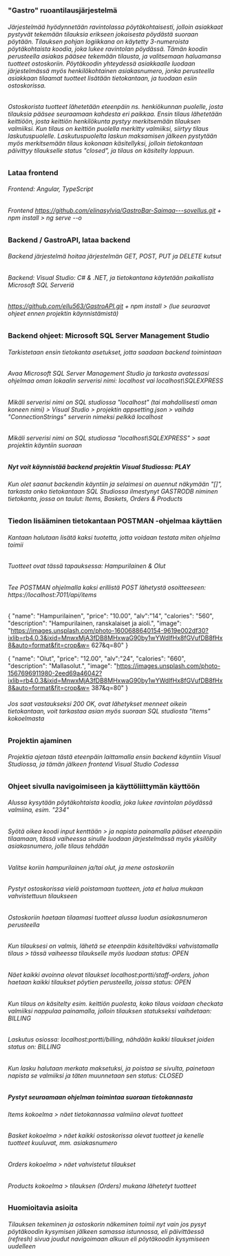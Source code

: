 ### "Gastro" ruoantilausjärjestelmä

###### Järjestelmää hyödynnetään ravintolassa pöytäkohtaisesti, jolloin asiakkaat pystyvät tekemään tilauksia erikseen jokaisesta pöydästä suoraan pöytään. Tilauksen pohjan logiikkana on käytetty 3-numeroista pöytäkohtaista koodia, joka lukee ravintolan pöydässä. Tämän koodin perusteella asiakas pääsee tekemään tilausta, ja valitsemaan haluamansa tuotteet ostoskoriin. Pöytäkoodin yhteydessä asiakkaalle luodaan järjestelmässä myös henkilökohtainen asiakasnumero, jonka perusteella asiakkaan tilaamat tuotteet lisätään tietokantaan, ja tuodaan esiin ostoskorissa. 

###### Ostoskorista tuotteet lähetetään eteenpäin ns. henkiökunnan puolelle, josta tilauksia pääsee seuraamaan kahdesta eri paikkaa. Ensin tilaus lähetetään keittiöön, josta keittiön henkilökunta pystyy merkitsemään tilauksen valmiiksi. Kun tilaus on keittiön puolella merkitty valmiiksi, siirtyy tilaus laskutuspuolelle. Laskutuspuolelta laskun maksamisen jälkeen pystytään myös merkitsemään tilaus kokonaan käsitellyksi, jolloin tietokantaan päivittyy tilaukselle status "closed", ja tilaus on käsitelty loppuun. 

### Lataa frontend

###### Frontend: Angular, TypeScript
###### Frontend https://github.com/elinasylvia/GastroBar-Saimaa---sovellus.git + npm install > ng serve --o

### Backend / GastroAPI, lataa backend

###### Backend järjestelmä hoitaa järjestelmän GET, POST, PUT ja DELETE kutsut
###### Backend: Visual Studio: C# & .NET, ja tietokantana käytetään paikallista Microsoft SQL Serveriä

###### https://github.com/ellu563/GastroAPI.git + npm install > (lue seuraavat ohjeet ennen projektin käynnistämistä)

### Backend ohjeet: Microsoft SQL Server Management Studio

###### Tarkistetaan ensin tietokanta asetukset, jotta saadaan backend toimintaan
###### Avaa Microsoft SQL Server Management Studio ja tarkasta avatessasi ohjelmaa oman lokaalin serverisi nimi: localhost vai localhost\SQLEXPRESS
###### Mikäli serverisi nimi on SQL studiossa "localhost" (tai mahdollisesti oman koneen nimi) > Visual Studio > projektin appsetting.json > vaihda "ConnectionStrings" serverin nimeksi pelkkä localhost
###### Mikäli serverisi nimi on SQL studiossa "localhost\SQLEXPRESS" > saat projektin käyntiin suoraan
##### Nyt voit käynnistää backend projektin Visual Studiossa: PLAY

###### Kun olet saanut backendin käyntiin ja selaimesi on auennut näkymään "[]", tarkasta onko tietokantaan SQL Studiossa ilmestynyt GASTRODB niminen tietokanta, jossa on taulut: Items, Baskets, Orders & Products

### Tiedon lisääminen tietokantaan POSTMAN -ohjelmaa käyttäen

###### Kantaan halutaan lisätä kaksi tuotetta, jotta voidaan testata miten ohjelma toimii
###### Tuotteet ovat tässä tapauksessa: Hampurilainen & Olut

###### Tee POSTMAN ohjelmalla kaksi erillistä POST lähetystä osoitteeseen: https://localhost:7011/api/items 
 {
 "name": "Hampurilainen",
 "price": "10.00",
 "alv":"14",
 "calories": "560",
 "description": "Hampurilainen, ranskalaiset ja aioli.",
 "image": "https://images.unsplash.com/photo-1600688640154-9619e002df30?ixlib=rb4.0.3&ixid=MnwxMjA3fDB8MHxwaG90by1wYWdlfHx8fGVufDB8fHx8&auto=format&fit=crop&w=
627&q=80"
 }
 
 {
 "name": "Olut",
 "price": "12.00",
 "alv":"24",
 "calories": "660",
 "description": "Mallasolut.",
 "image": "https://images.unsplash.com/photo-1567696911980-2eed69a46042?ixlib=rb4.0.3&ixid=MnwxMjA3fDB8MHxwaG90by1wYWdlfHx8fGVufDB8fHx8&auto=format&fit=crop&w=
387&q=80"
 }
 
 ###### Jos saat vastaukseksi 200 OK, ovat lähetykset menneet oikein tietokantaan, voit tarkastaa asian myös suoraan SQL studiosta "Items" kokoelmasta
 
 ### Projektin ajaminen
 
 ###### Projektia ajetaan tästä eteenpäin laittamalla ensin backend käyntiin Visual Studiossa, ja tämän jälkeen frontend Visual Studio Codessa
 
 ### Ohjeet sivulla navigoimiseen ja käyttöliittymän käyttöön
 
 ###### Alussa kysytään pöytäkohtaista koodia, joka lukee ravintolan pöydässä valmiina, esim. "234"
 ###### Syötä oikea koodi input kenttään > ja napista painamalla pääset eteenpäin tilaamaan, tässä vaiheessa sinulle luodaan järjestelmässä myös yksilöity asiakasnumero, jolle tilaus tehdään
 ###### Valitse koriin hampurilainen ja/tai olut, ja mene ostoskoriin
 ###### Pystyt ostoskorissa vielä poistamaan tuotteen, jota et halua mukaan vahvistettuun tilaukseen 
 ###### Ostoskoriin haetaan tilaamasi tuotteet alussa luodun asiakasnumeron perusteella 
 ###### Kun tilauksesi on valmis, lähetä se eteenpäin käsiteltäväksi vahvistamalla tilaus > tässä vaiheessa tilaukselle myös luodaan status: OPEN
 ###### Näet kaikki avoinna olevat tilaukset localhost:*portti*/staff-orders, johon haetaan kaikki tilaukset pöytien perusteella, joissa status: OPEN
 ###### Kun tilaus on käsitelty esim. keittiön puolesta, koko tilaus voidaan checkata valmiiksi nappulaa painamalla, jolloin tilauksen statukseksi vaihdetaan: BILLING
 ###### Laskutus osiossa: localhost:*portti*/billing, nähdään kaikki tilaukset joiden status on: BILLING
 ###### Kun lasku halutaan merkata maksetuksi, ja poistaa se sivulta, painetaan napista se valmiiksi ja täten muunnetaan sen status: CLOSED
 
 ##### Pystyt seuraamaan ohjelman toimintaa suoraan tietokannasta
 ###### Items kokoelma > näet tietokannassa valmiina olevat tuotteet
 ###### Basket kokoelma > näet kaikki ostoskorissa olevat tuotteet ja kenelle tuotteet kuuluvat, mm. asiakasnumero
 ###### Orders kokoelma > näet vahvistetut tilaukset
 ###### Products kokoelma > tilauksen (Orders) mukana lähetetyt tuotteet
 
 ### Huomioitavia asioita
 
 ###### Tilauksen tekeminen ja ostoskorin näkeminen toimii nyt vain jos pysyt pöytäkoodin kysymisen jälkeen samassa istunnossa, eli päivittäessä (refresh) sivua joudut navigoimaan alkuun eli pöytäkoodin kysymiseen uudelleen
